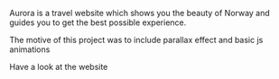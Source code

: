Aurora is a travel website which shows you the beauty of Norway and guides you to get the best possible experience. 

The motive of this project was to include parallax effect and basic js animations 

Have a look at the website

